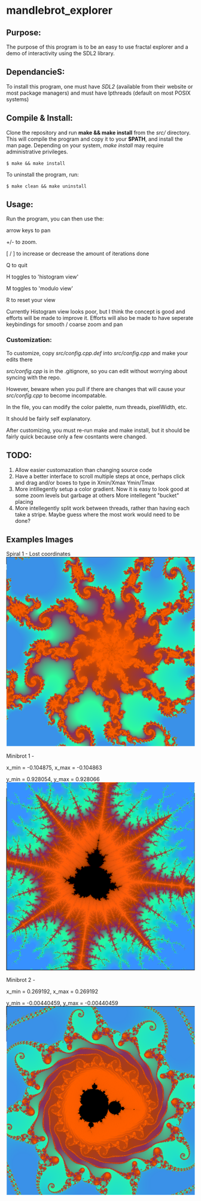 # mandlebrot_explorer

## Purpose:
The purpose of this program is to be an easy to use fractal explorer and a demo of interactivity using the SDL2 library.

## DependancieS:
To install this program, one must have *SDL2* (available from their website or most package managers) and must have lpthreads (default on most POSIX systems)

## Compile & Install:
Clone the repository and run **make && make install** from the *src/* directory. 
This will compile the program and copy it to your **$PATH**, and install the man page.
Depending on your system, *make install* may require administrative privileges.


    $ make && make install

To uninstall the program, run:

    $ make clean && make uninstall

## Usage:

Run the program, you can then use the:

arrow keys to pan 

+/- to zoom. 

[ / ] to increase or decrease the amount of iterations done

Q to quit

H toggles to 'histogram view'

M toggles to 'modulo view'

R to reset your view


Currently Histogram view looks poor, but I think the concept is good and efforts will be made to improve it.
Efforts will also be made to have seperate keybindings for smooth / coarse zoom and pan

### Customization:

To customize, copy *src/config.cpp.def* into *src/config.cpp* and make your edits there

*src/config.cpp* is in the .gitignore, so you can edit without worrying about syncing with the repo.

However, beware when you pull if there are changes that will cause your *src/config.cpp* to become incompatable.

In the file, you can modify the color palette, num threads, pixelWidth, etc.

It should be fairly self explanatory.

After customizing, you must re-run make and make install, but it should be fairly quick because only a few cosntants were changed.

##  TODO:
1)  Allow easier customazation than changing source code
2)  Have a better interface to scroll multiple steps at once, 
    perhaps click and drag and/or boxes to type in Xmin/Xmax Ymin/Tmax
3)  More intillegently setup a color gradient. Now it is easy to look good at some zoom levels but garbage at others
    More intellegent "bucket" placing
4)  More intellegently split work between threads, rather than having each take a stripe.
    Maybe guess where the most work would need to be done?

## Examples Images

Spiral 1 - Lost coordinates
![Spiral 1]( /screenshots/spiral1.png?raw=true) 

Minibrot 1 - 

x_min = -0.104875, x_max = -0.104863

y_min = 0.928054,  y_max = 0.928066
![Minibrot 1]( /screenshots/minibrot1.png?raw=true) 

Minibrot 2 -

x_min =  0.269192,   x_max = 0.269192

y_min = -0.00440459, y_max = -0.00440459
![Minibrot 2](/screenshots/minibrot2.png?raw=true)
